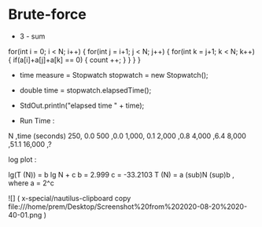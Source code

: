 # Brute-force

- 3 - sum

for(int i = 0; i < N; i++) {
    for(int j  = i+1; j < N; j++) {
        for(int k = j+1; k < N; k++) {
            if(a[i]+a[j]+a[k] == 0) {
                count ++;
            }
        }
    }
}

- time measure = Stopwatch stopwatch = new Stopwatch();
- double time = stopwatch.elapsedTime();
- StdOut.println("elapsed time " + time);

- Run Time :

N ,time (seconds)
250, 0.0
500 ,0.0
1,000, 0.1
2,000 ,0.8
4,000 ,6.4
8,000 ,51.1
16,000 ,?


log plot :

lg(T (N)) = b lg N + c
b = 2.999
c = -33.2103
T (N) = a (sub)N (sup)b
, where a = 2^c

![] ( x-special/nautilus-clipboard
copy
file:///home/prem/Desktop/Screenshot%20from%202020-08-20%2020-40-01.png
 )
